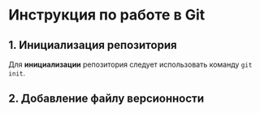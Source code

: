 # Инструкция по работе в Git
## 1. Инициализация репозитория  
Для **инициализации** репозитория следует использовать команду `git init`.  
## 2. Добавление файлу версионности